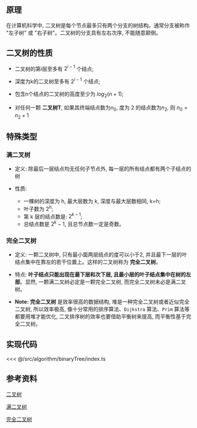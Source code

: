 ## 原理

在计算机科学中, 二叉树是每个节点最多只有两个分支的树结构。通常分支被称作 "左子树" 或 "右子树"。二叉树的分支具有左右次序, 不能随意颠倒。

## 二叉树的性质

- 二叉树的第i层至多有 $2^{i-1}$ 个结点;

- 深度为k的二叉树至多有 $2^{i-1}$ 个结点;

- 包含n个结点的二叉树的高度至少为 $log_2(n + 1)$;

- 对任何一颗 **二叉树T**, 如果其终端结点数为$n_0$, 度为 2 的结点数为$n_2$, 则 $n_0 = n_2 + 1$

## 特殊类型

### 满二叉树

- 定义: 除最后一层结点均无任何子节点外, 每一层的所有结点都有两个子结点的树

- 性质:

  - 一棵树的深度为 h, 最大层数为 k, 深度与最大层数相同, k=h;
  - 叶子数为 $2^h$;
  - 第 k 层的结点数是: $2^{k-1}$;
  - 总结点数是 $2^k-1$, 且总节点数一定是奇数。

<!-- ![full-binary-tree.png](~@images/src/algorithm/binaryTree/images/full-binary-tree.png) -->

### 完全二叉树

- 定义: 一颗二叉树中, 只有最小面两层结点的度可以小于2, 并且最下一层的叶结点集中在靠左的若干位置上。这样的二叉树称为 **完全二叉树**。

- 特点: **叶子结点只能出现在最下层和次下层, 且最小层的叶子结点集中在树的左部**。显然, 一颗满二叉树必定是一颗完全二叉树, 而完全二叉树未必是满二叉树。

- **Note:** **完全二叉树** 是效率很高的数据结构, 堆是一种完全二叉树或者近似完全二叉树, 所以效率极高, 像十分常用的排序算法、`Dijkstra` 算法、`Prim` 算法等都要用堆才能优化, 二叉排序树的效率也要借助平衡树来提高, 而平衡性基于完全二叉树。

<!-- ![complete-binary-tree.png](~@images/src/algorithm/binaryTree/images/complete-binary-tree.png) -->

## 实现代码

<<< @/src/algorithm/binaryTree/index.ts

## 参考资料

[二叉树](https://zh.wikipedia.org/wiki/%E4%BA%8C%E5%8F%89%E6%A0%91)

[满二叉树](https://zh.wikipedia.org/wiki/%E6%BB%A1%E4%BA%8C%E5%8F%89%E6%A0%91)

[完全二叉树](https://zh.wikipedia.org/wiki/%E5%AE%8C%E5%85%A8%E4%BA%8C%E5%8F%89%E6%A0%91)

